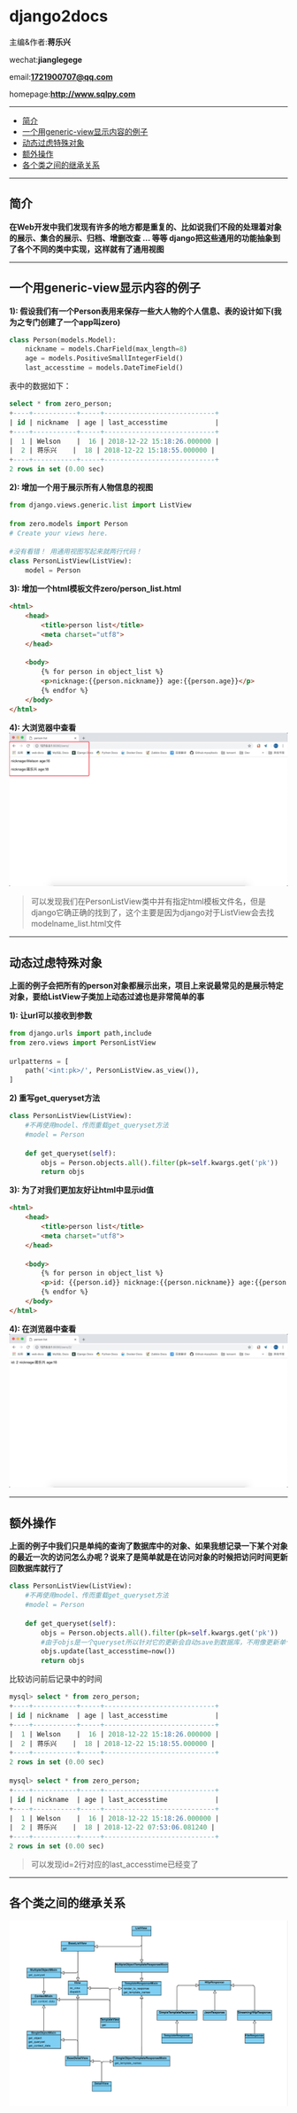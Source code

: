 # django2docs

主编&作者:**蒋乐兴**

wechat:**jianglegege**

email:**1721900707@qq.com**

homepage:**http://www.sqlpy.com**

---

- [简介](#简介)
- [一个用generic-view显示内容的例子](#一个用generic-view显示内容的例子)
- [动态过虑特殊对象](#动态过虑特殊对象)
- [额外操作](#额外操作)
- [各个类之间的继承关系](#各个类之间的继承关系)

---


## 简介
   **在Web开发中我们发现有许多的地方都是重复的、比如说我们不段的处理着对象的展示、集合的展示、归档、增删改查 ... 等等 django把这些通用的功能抽象到了各个不同的类中实现，这样就有了通用视图**

   ---

## 一个用generic-view显示内容的例子
   **1): 假设我们有一个Person表用来保存一些大人物的个人信息、表的设计如下(我为之专门创建了一个app叫zero)**
   ```python
   class Person(models.Model):
       nickname = models.CharField(max_length=8)
       age = models.PositiveSmallIntegerField()
       last_accesstime = models.DateTimeField()
   ```
   表中的数据如下：
   ```sql
   select * from zero_person;
   +----+-----------+-----+----------------------------+
   | id | nickname  | age | last_accesstime            |
   +----+-----------+-----+----------------------------+
   |  1 | Welson    |  16 | 2018-12-22 15:18:26.000000 |
   |  2 | 蒋乐兴    |  18 | 2018-12-22 15:18:55.000000 |
   +----+-----------+-----+----------------------------+
   2 rows in set (0.00 sec)
   ```
   **2): 增加一个用于展示所有人物信息的视图**
   ```python
   from django.views.generic.list import ListView
   
   from zero.models import Person
   # Create your views here.
   
   #没有看错！ 用通用视图写起来就两行代码！
   class PersonListView(ListView):
       model = Person
   
   ```
   **3): 增加一个html模板文件zero/person_list.html**
   ```html
   <html>
       <head>
           <title>person list</title>
           <meta charset="utf8">
       </head>
   
       <body>
           {% for person in object_list %}
           <p>nicknage:{{person.nickname}} age:{{person.age}}</p>
           {% endfor %}
       </body>
   </html>
   ```
   **4): 大浏览器中查看**
   <img src="./imgs/generic-view-01.jpg">

   >可以发现我们在PersonListView类中并有指定html模板文件名，但是django它确正确的找到了，这个主要是因为django对于ListView会去找modelname_list.html文件

   ---

## 动态过虑特殊对象
   **上面的例子会把所有的person对象都展示出来，项目上来说最常见的是展示特定对象，要给ListView子类加上动态过滤也是非常简单的事**

   **1): 让url可以接收到参数** 
   ```python
   from django.urls import path,include
   from zero.views import PersonListView
   
   urlpatterns = [
       path('<int:pk>/', PersonListView.as_view()),
   ]
   ```
   **2) 重写get_queryset方法**
   ```python
   class PersonListView(ListView):
       #不再使用model、传而重载get_queryset方法
       #model = Person
   
       def get_queryset(self):
           objs = Person.objects.all().filter(pk=self.kwargs.get('pk'))
           return objs
   ```
   **3): 为了对我们更加友好让html中显示id值**
   ```html
   <html>
       <head>
           <title>person list</title>
           <meta charset="utf8">
       </head>
   
       <body>
           {% for person in object_list %}
           <p>id: {{person.id}} nicknage:{{person.nickname}} age:{{person.age}}</p>
           {% endfor %}
       </body>
   </html>
   ```
   **4): 在浏览器中查看**
   <img src="./imgs/generic-view-02.jpg">

   ---

## 额外操作
   **上面的例子中我们只是单纯的查询了数据库中的对象、如果我想记录一下某个对象的最近一次的访问怎么办呢？说来了是简单就是在访问对象的时候把访问时间更新回数据库就行了**
   ```python
   class PersonListView(ListView):
       #不再使用model、传而重载get_queryset方法
       #model = Person
   
       def get_queryset(self):
           objs = Person.objects.all().filter(pk=self.kwargs.get('pk'))
           #由于objs是一个queryset所以针对它的更新会自动save到数据库，不用像更新单个对象一样要调用save方法
           objs.update(last_accesstime=now())
           return objs
   ```
   比较访问前后记录中的时间
   ```sql
   mysql> select * from zero_person;
   +----+-----------+-----+----------------------------+
   | id | nickname  | age | last_accesstime            |
   +----+-----------+-----+----------------------------+
   |  1 | Welson    |  16 | 2018-12-22 15:18:26.000000 |
   |  2 | 蒋乐兴    |  18 | 2018-12-22 15:18:55.000000 |
   +----+-----------+-----+----------------------------+
   2 rows in set (0.00 sec)
   
   mysql> select * from zero_person;
   +----+-----------+-----+----------------------------+
   | id | nickname  | age | last_accesstime            |
   +----+-----------+-----+----------------------------+
   |  1 | Welson    |  16 | 2018-12-22 15:18:26.000000 |
   |  2 | 蒋乐兴    |  18 | 2018-12-22 07:53:06.081240 |
   +----+-----------+-----+----------------------------+
   2 rows in set (0.00 sec)
   ```
   >可以发现id=2行对应的last_accesstime已经变了

   ---

## 各个类之间的继承关系
   <img src="./imgs/generic-view.png">
   



